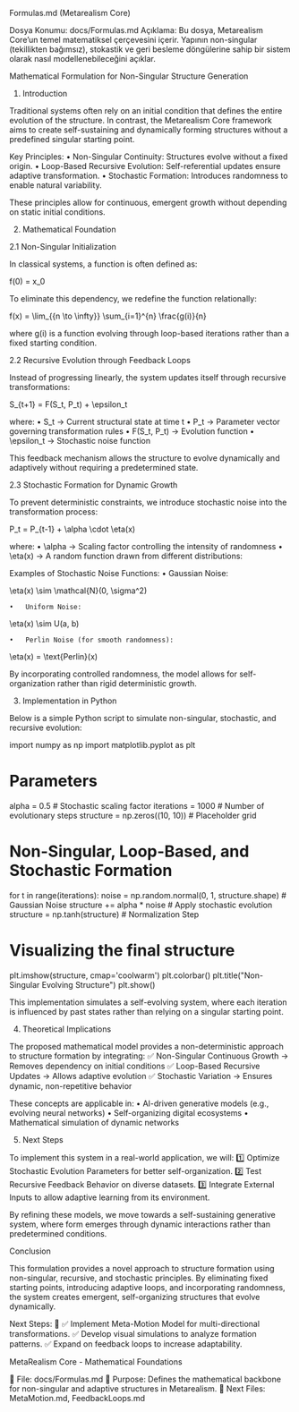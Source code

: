 Formulas.md (Metarealism Core)

Dosya Konumu: docs/Formulas.md
Açıklama: Bu dosya, Metarealism Core’un temel matematiksel çerçevesini içerir. Yapının non-singular (tekillikten bağımsız), stokastik ve geri besleme döngülerine sahip bir sistem olarak nasıl modellenebileceğini açıklar.

Mathematical Formulation for Non-Singular Structure Generation

1. Introduction

Traditional systems often rely on an initial condition that defines the entire evolution of the structure. In contrast, the Metarealism Core framework aims to create self-sustaining and dynamically forming structures without a predefined singular starting point.

Key Principles:
	•	Non-Singular Continuity: Structures evolve without a fixed origin.
	•	Loop-Based Recursive Evolution: Self-referential updates ensure adaptive transformation.
	•	Stochastic Formation: Introduces randomness to enable natural variability.

These principles allow for continuous, emergent growth without depending on static initial conditions.

2. Mathematical Foundation

2.1 Non-Singular Initialization

In classical systems, a function is often defined as:


f(0) = x_0


To eliminate this dependency, we redefine the function relationally:


f(x) = \lim_{{n \to \infty}} \sum_{i=1}^{n} \frac{g(i)}{n}


where  g(i)  is a function evolving through loop-based iterations rather than a fixed starting condition.

2.2 Recursive Evolution through Feedback Loops

Instead of progressing linearly, the system updates itself through recursive transformations:


S_{t+1} = F(S_t, P_t) + \epsilon_t


where:
	•	 S_t  → Current structural state at time  t 
	•	 P_t  → Parameter vector governing transformation rules
	•	 F(S_t, P_t)  → Evolution function
	•	 \epsilon_t  → Stochastic noise function

This feedback mechanism allows the structure to evolve dynamically and adaptively without requiring a predetermined state.

2.3 Stochastic Formation for Dynamic Growth

To prevent deterministic constraints, we introduce stochastic noise into the transformation process:


P_t = P_{t-1} + \alpha \cdot \eta(x)


where:
	•	 \alpha  → Scaling factor controlling the intensity of randomness
	•	 \eta(x)  → A random function drawn from different distributions:

Examples of Stochastic Noise Functions:
	•	Gaussian Noise:

\eta(x) \sim \mathcal{N}(0, \sigma^2)

	•	Uniform Noise:

\eta(x) \sim U(a, b)

	•	Perlin Noise (for smooth randomness):

\eta(x) = \text{Perlin}(x)


By incorporating controlled randomness, the model allows for self-organization rather than rigid deterministic growth.

3. Implementation in Python

Below is a simple Python script to simulate non-singular, stochastic, and recursive evolution:

import numpy as np
import matplotlib.pyplot as plt

# Parameters
alpha = 0.5  # Stochastic scaling factor
iterations = 1000  # Number of evolutionary steps
structure = np.zeros((10, 10))  # Placeholder grid

# Non-Singular, Loop-Based, and Stochastic Formation
for t in range(iterations):
    noise = np.random.normal(0, 1, structure.shape)  # Gaussian Noise
    structure += alpha * noise  # Apply stochastic evolution
    structure = np.tanh(structure)  # Normalization Step

# Visualizing the final structure
plt.imshow(structure, cmap='coolwarm')
plt.colorbar()
plt.title("Non-Singular Evolving Structure")
plt.show()

This implementation simulates a self-evolving system, where each iteration is influenced by past states rather than relying on a singular starting point.

4. Theoretical Implications

The proposed mathematical model provides a non-deterministic approach to structure formation by integrating:
✅ Non-Singular Continuous Growth → Removes dependency on initial conditions
✅ Loop-Based Recursive Updates → Allows adaptive evolution
✅ Stochastic Variation → Ensures dynamic, non-repetitive behavior

These concepts are applicable in:
	•	AI-driven generative models (e.g., evolving neural networks)
	•	Self-organizing digital ecosystems
	•	Mathematical simulation of dynamic networks

5. Next Steps

To implement this system in a real-world application, we will:
1️⃣ Optimize Stochastic Evolution Parameters for better self-organization.
2️⃣ Test Recursive Feedback Behavior on diverse datasets.
3️⃣ Integrate External Inputs to allow adaptive learning from its environment.

By refining these models, we move towards a self-sustaining generative system, where form emerges through dynamic interactions rather than predetermined conditions.

Conclusion

This formulation provides a novel approach to structure formation using non-singular, recursive, and stochastic principles. By eliminating fixed starting points, introducing adaptive loops, and incorporating randomness, the system creates emergent, self-organizing structures that evolve dynamically.

Next Steps: 🚀
✅ Implement Meta-Motion Model for multi-directional transformations.
✅ Develop visual simulations to analyze formation patterns.
✅ Expand on feedback loops to increase adaptability.

MetaRealism Core - Mathematical Foundations

📁 File: docs/Formulas.md
📌 Purpose: Defines the mathematical backbone for non-singular and adaptive structures in Metarealism.
📌 Next Files: MetaMotion.md, FeedbackLoops.md
